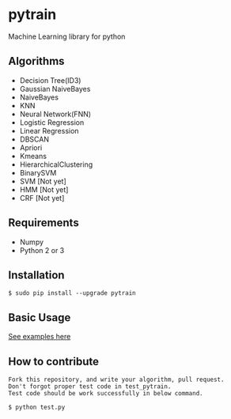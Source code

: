 # pytrain

Machine Learning library for python

## Algorithms

+ Decision Tree(ID3)
+ Gaussian NaiveBayes
+ NaiveBayes
+ KNN
+ Neural Network(FNN)
+ Logistic Regression
+ Linear Regression
+ DBSCAN
+ Apriori
+ Kmeans
+ HierarchicalClustering
+ BinarySVM
+ SVM [Not yet]
+ HMM [Not yet]
+ CRF [Not yet]

## Requirements

 - Numpy
 - Python 2 or 3

## Installation

    $ sudo pip install --upgrade pytrain
    
## Basic Usage

[See examples here](https://github.com/becxer/pytrain/tree/master/examples)

## How to contribute

    Fork this repository, and write your algorithm, pull request.
    Don't forgot proper test code in test_pytrain.
    Test code should be work successfully in below command.
    
    $ python test.py

